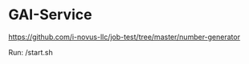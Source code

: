 # GAI-Service

https://github.com/i-novus-llc/job-test/tree/master/number-generator

Run: /start.sh
